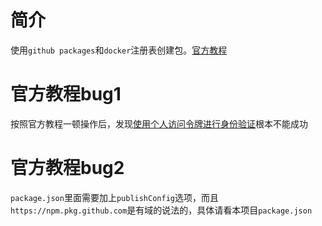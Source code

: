# 简介

使用`github packages`和`docker`注册表创建包。[官方教程](https://docs.github.com/cn/packages/working-with-a-github-packages-registry/working-with-the-docker-registry)

# 官方教程bug1

按照官方教程一顿操作后，发现[使用个人访问令牌进行身份验证](https://docs.github.com/cn/packages/working-with-a-github-packages-registry/working-with-the-docker-registry#authenticating-with-a-personal-access-token)根本不能成功

# 官方教程bug2

`package.json`里面需要加上`publishConfig`选项，而且`https://npm.pkg.github.com`是有域的说法的，具体请看本项目`package.json`

